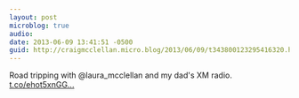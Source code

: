 ```yaml
---
layout: post
microblog: true
audio: 
date: 2013-06-09 13:41:51 -0500
guid: http://craigmcclellan.micro.blog/2013/06/09/t343800123295416320.html
---
```

Road tripping with @laura_mcclellan and my dad's XM radio. [t.co/ehot5xnGG...](https://t.co/ehot5xnGGm)
